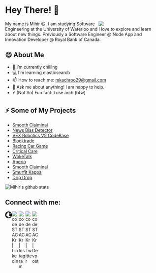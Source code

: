 # Hey There! 👋</h2>

<img align='right' src='https://user-images.githubusercontent.com/5713670/87202985-820dcb80-c2b6-11ea-9f56-7ec461c497c3.gif' width='200"'>

My name is Mihir 😃. I am studying Software Engineering at the University of Waterloo and I love to explore and learn about new things. Previously a Software Engineer @ Node App and Innovation Developer @ Royal Bank of Canada.

## 😄 About Me
* 🔭 I’m currently chilling
* 💻 I’m learning elasticsearch
* 📫 How to reach me: mkachroo29@gmail.com
* 💬 Ask me about anything! I am happy to help.
* ⚡ (Not So) Fun fact: I use arch (btw)

## ⚡ Some of My Projects
- [Smooth Claiminal](https://github.com/mihirKachroo/SmoothClaiminal)
- [News Bias Detector](https://news-bias-detection.herokuapp.com)
- [VEX Robotics V5 CodeBase](https://github.com/mihirKachroo/tipping-point-A)
- [Blocktrade](https://devpost.com/software/blocktrade)
- [Racing Car Game](https://github.com/mihirKachroo/Racing-Car-Game)
- [Critical Care](https://github.com/Team-Crushing-It/critical_care)
- [WokeTalk](https://dev.d25571y6zfxk66.amplifyapp.com/)
- [Aperio](https://docs.google.com/presentation/d/1S23_4Su-6Nx9ILWNScrqV8F7-ScAtvvFrlmZV71HZ0w/edit?usp=sharing)
- [Smooth Claiminal](https://devpost.com/software/smooth-claiminal)
- [Smurfit Kappa](https://devpost.com/software/smurfitkappa-wx059d)
- [Drip Drop](https://github.com/Team-Crushing-It/dripdrop)

![Mihir's github stats](https://github-readme-stats.vercel.app/api?username=mihirKachroo&hide=["issues"]&show_icons=true)



## Connect with me:

[<img align="left" alt="codeSTACKr.com" width="22px" src="https://raw.githubusercontent.com/iconic/open-iconic/master/svg/globe.svg" />][website]
[<img align="left" alt="codeSTACKr | LinkedIn" width="22px" src="https://cdn.jsdelivr.net/npm/simple-icons@v3/icons/linkedin.svg" />][linkedin]
[<img align="left" alt="codeSTACKr | Instagram" width="22px" src="https://cdn.jsdelivr.net/npm/simple-icons@v3/icons/instagram.svg" />][instagram]
[<img align="left" alt="codeSTACKr | Twitter" width="22px" src="https://cdn.jsdelivr.net/npm/simple-icons@v3/icons/twitter.svg" />][twitter]
[<img align="left" alt="codeSTACKr | Devpost" width="22px" src="https://cdn.jsdelivr.net/npm/simple-icons@3.4.1/icons/dailymotion.svg" />][devpost]

[website]: https://mihir-kachroo.netlify.app
[instagram]: https://instagram.com/mihirk29
[twitter]: https://twitter.com/KachrooMihir
[linkedin]: https://linkedin.com/in/mihir-kachroo
[facebook]: https://www.facebook.com/mihir.kachroo
[devpost]: https://devpost.com/mkachroo29?ref_content=user-portfolio&ref_feature=portfolio&ref_medium=global-nav
